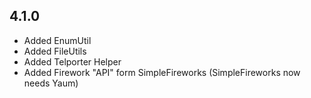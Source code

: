 ## 4.1.0
<ul>
<li>Added EnumUtil</li>
<li>Added FileUtils</li>
<li>Added Telporter Helper</li>
<li>Added Firework "API" form SimpleFireworks (SimpleFireworks now needs Yaum)</li>
</ul>
